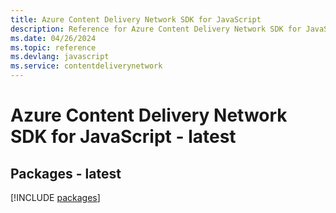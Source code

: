 ```yaml
---
title: Azure Content Delivery Network SDK for JavaScript
description: Reference for Azure Content Delivery Network SDK for JavaScript
ms.date: 04/26/2024
ms.topic: reference
ms.devlang: javascript
ms.service: contentdeliverynetwork
---
```

# Azure Content Delivery Network SDK for JavaScript - latest
## Packages - latest
[!INCLUDE [packages](content-delivery-network-index.md)]
